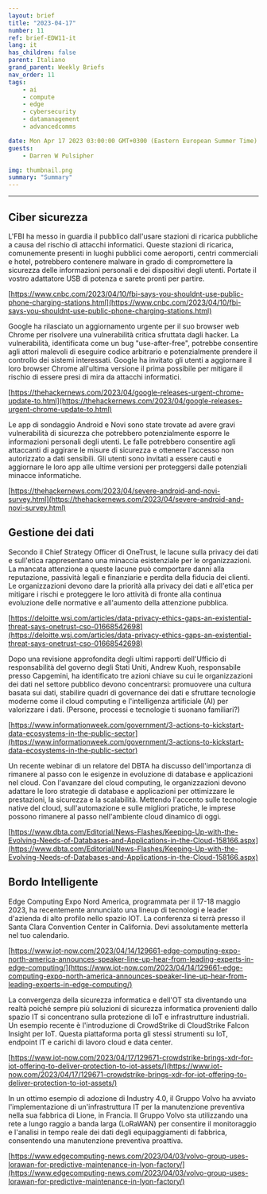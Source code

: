 ```yaml
---
layout: brief
title: "2023-04-17"
number: 11
ref: brief-EDW11-it
lang: it
has_children: false
parent: Italiano
grand_parent: Weekly Briefs
nav_order: 11
tags:
    - ai
    - compute
    - edge
    - cybersecurity
    - datamanagement
    - advancedcomms

date: Mon Apr 17 2023 03:00:00 GMT+0300 (Eastern European Summer Time)
guests:
    - Darren W Pulsipher

img: thumbnail.png
summary: "Summary"
---
```




---

## Ciber sicurezza

L'FBI ha messo in guardia il pubblico dall'usare stazioni di ricarica pubbliche a causa del rischio di attacchi informatici. Queste stazioni di ricarica, comunemente presenti in luoghi pubblici come aeroporti, centri commerciali e hotel, potrebbero contenere malware in grado di compromettere la sicurezza delle informazioni personali e dei dispositivi degli utenti. Portate il vostro adattatore USB di potenza e sarete pronti per partire.

[https://www.cnbc.com/2023/04/10/fbi-says-you-shouldnt-use-public-phone-charging-stations.html](https://www.cnbc.com/2023/04/10/fbi-says-you-shouldnt-use-public-phone-charging-stations.html)

Google ha rilasciato un aggiornamento urgente per il suo browser web Chrome per risolvere una vulnerabilità critica sfruttata dagli hacker. La vulnerabilità, identificata come un bug "use-after-free", potrebbe consentire agli attori malevoli di eseguire codice arbitrario e potenzialmente prendere il controllo dei sistemi interessati. Google ha invitato gli utenti a aggiornare il loro browser Chrome all'ultima versione il prima possibile per mitigare il rischio di essere presi di mira da attacchi informatici.

[https://thehackernews.com/2023/04/google-releases-urgent-chrome-update-to.html](https://thehackernews.com/2023/04/google-releases-urgent-chrome-update-to.html)

Le app di sondaggio Android e Novi sono state trovate ad avere gravi vulnerabilità di sicurezza che potrebbero potenzialmente esporre le informazioni personali degli utenti. Le falle potrebbero consentire agli attaccanti di aggirare le misure di sicurezza e ottenere l'accesso non autorizzato a dati sensibili. Gli utenti sono invitati a essere cauti e aggiornare le loro app alle ultime versioni per proteggersi dalle potenziali minacce informatiche.

[https://thehackernews.com/2023/04/severe-android-and-novi-survey.html](https://thehackernews.com/2023/04/severe-android-and-novi-survey.html)

## Gestione dei dati

Secondo il Chief Strategy Officer di OneTrust, le lacune sulla privacy dei dati e sull'etica rappresentano una minaccia esistenziale per le organizzazioni. La mancata attenzione a queste lacune può comportare danni alla reputazione, passività legali e finanziarie e perdita della fiducia dei clienti. Le organizzazioni devono dare la priorità alla privacy dei dati e all'etica per mitigare i rischi e proteggere le loro attività di fronte alla continua evoluzione delle normative e all'aumento della attenzione pubblica.

[https://deloitte.wsj.com/articles/data-privacy-ethics-gaps-an-existential-threat-says-onetrust-cso-01668542698](https://deloitte.wsj.com/articles/data-privacy-ethics-gaps-an-existential-threat-says-onetrust-cso-01668542698)

Dopo una revisione approfondita degli ultimi rapporti dell'Ufficio di responsabilità del governo degli Stati Uniti, Andrew Kuoh, responsabile presso Capgemini, ha identificato tre azioni chiave su cui le organizzazioni dei dati nel settore pubblico devono concentrarsi: promuovere una cultura basata sui dati, stabilire quadri di governance dei dati e sfruttare tecnologie moderne come il cloud computing e l'intelligenza artificiale (AI) per valorizzare i dati. (Persone, processi e tecnologie ti suonano familiari?)

[https://www.informationweek.com/government/3-actions-to-kickstart-data-ecosystems-in-the-public-sector](https://www.informationweek.com/government/3-actions-to-kickstart-data-ecosystems-in-the-public-sector)

Un recente webinar di un relatore del DBTA ha discusso dell'importanza di rimanere al passo con le esigenze in evoluzione di database e applicazioni nel cloud. Con l'avanzare del cloud computing, le organizzazioni devono adattare le loro strategie di database e applicazioni per ottimizzare le prestazioni, la sicurezza e la scalabilità. Mettendo l'accento sulle tecnologie native del cloud, sull'automazione e sulle migliori pratiche, le imprese possono rimanere al passo nell'ambiente cloud dinamico di oggi.

[https://www.dbta.com/Editorial/News-Flashes/Keeping-Up-with-the-Evolving-Needs-of-Databases-and-Applications-in-the-Cloud-158166.aspx](https://www.dbta.com/Editorial/News-Flashes/Keeping-Up-with-the-Evolving-Needs-of-Databases-and-Applications-in-the-Cloud-158166.aspx)

## Bordo Intelligente

Edge Computing Expo Nord America, programmata per il 17-18 maggio 2023, ha recentemente annunciato una lineup di tecnologi e leader d'azienda di alto profilo nello spazio IOT. La conferenza si terrà presso il Santa Clara Convention Center in California. Devi assolutamente metterla nel tuo calendario.

[https://www.iot-now.com/2023/04/14/129661-edge-computing-expo-north-america-announces-speaker-line-up-hear-from-leading-experts-in-edge-computing/](https://www.iot-now.com/2023/04/14/129661-edge-computing-expo-north-america-announces-speaker-line-up-hear-from-leading-experts-in-edge-computing/)

La convergenza della sicurezza informatica e dell'OT sta diventando una realtà poiché sempre più soluzioni di sicurezza informatica provenienti dallo spazio IT si concentrano sulla protezione di IoT e infrastrutture industriali. Un esempio recente è l'introduzione di CrowdStrike di CloudStrike Falcon Insight per IoT. Questa piattaforma porta gli stessi strumenti su IoT, endpoint IT e carichi di lavoro cloud e data center.

[https://www.iot-now.com/2023/04/17/129671-crowdstrike-brings-xdr-for-iot-offering-to-deliver-protection-to-iot-assets/](https://www.iot-now.com/2023/04/17/129671-crowdstrike-brings-xdr-for-iot-offering-to-deliver-protection-to-iot-assets/)

In un ottimo esempio di adozione di Industry 4.0, il Gruppo Volvo ha avviato l'implementazione di un'infrastruttura IT per la manutenzione preventiva nella sua fabbrica di Lione, in Francia. Il Gruppo Volvo sta utilizzando una rete a lungo raggio a banda larga (LoRaWAN) per consentire il monitoraggio e l'analisi in tempo reale dei dati degli equipaggiamenti di fabbrica, consentendo una manutenzione preventiva proattiva.

[https://www.edgecomputing-news.com/2023/04/03/volvo-group-uses-lorawan-for-predictive-maintenance-in-lyon-factory/](https://www.edgecomputing-news.com/2023/04/03/volvo-group-uses-lorawan-for-predictive-maintenance-in-lyon-factory/)


